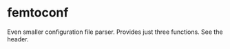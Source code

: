 # femtoconf

Even smaller configuration file parser.
Provides just three functions.  See the header.
